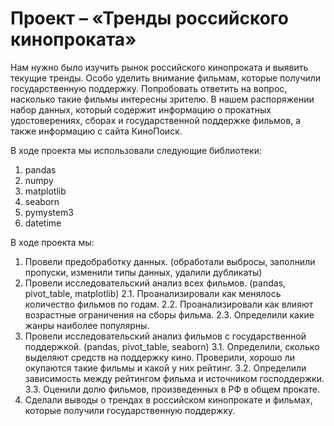 # Проект – «Тренды российского кинопроката»

  Нам нужно было изучить рынок российского кинопроката и выявить текущие тренды. Особо уделить внимание фильмам, которые получили государственную поддержку. Попробовать ответить на вопрос, насколько такие фильмы интересны зрителю. 
В нашем распоряжении набор данных, который содержит информацию о прокатных удостоверениях, сборах и государственной поддержке фильмов, а также информацию с сайта КиноПоиск.

В ходе проекта мы использовали следующие библиотеки:
1. pandas
2. numpy
3. matplotlib
4. seaborn
5. pymystem3
6. datetime

В ходе проекта мы:
1.	Провели предобработку данных. (обработали выбросы, заполнили пропуски, изменили типы данных, удалили дубликаты)
2.	Провели исследовательский анализ всех фильмов. (pandas, pivot_table, matplotlib)
  2.1.	Проанализировали как менялось количество фильмов по годам.
  2.2.	Проанализировали как влияют возрастные ограничения на сборы фильма.
  2.3.	Определили какие жанры наиболее популярны.
3.	Провели исследовательский анализ фильмов с государственной поддержкой. (pandas, pivot_table, seaborn)
  3.1. Определили, сколько выделяют средств на поддержку кино. Проверили, хорошо ли окупаются такие фильмы и какой у них рейтинг.
  3.2. Определили зависимость между рейтингом фильма и источником господдержки.
  3.3. Оценили долю фильмов, произведенных в РФ в общем прокате.
4.	Сделали выводы о трендах в российском кинопрокате и фильмах, которые получили государственную поддержку.

